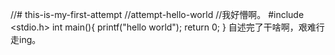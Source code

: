 //# this-is-my-first-attempt
//attempt-hello-world
//我好懵啊。
#include <stdio.h>
int main(){
printf("hello world");
return 0;
}
自述完了干啥啊，艰难行走ing。
